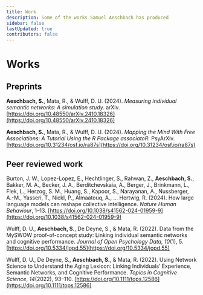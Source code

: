 ```yaml
---
title: Work
description: Some of the works Samuel Aeschbach has produced
sidebar: false
lastUpdated: true
contributors: false
---
```


# Works

## Preprints

**Aeschbach, S.**, Mata, R., & Wulff, D. U. (2024). _Measuring individual semantic networks: A simulation study._ arXiv. [https://doi.org/10.48550/arXiv.2410.18326](https://doi.org/10.48550/arXiv.2410.18326)

**Aeschbach, S.**, Mata, R., & Wulff, D. U. (2024). _Mapping the Mind With Free Associations: A Tutorial Using the R Package associatoR._ PsyArXiv. [https://doi.org/10.31234/osf.io/ra87s](https://doi.org/10.31234/osf.io/ra87s)

## Peer reviewed work

Burton, J. W., Lopez-Lopez, E., Hechtlinger, S., Rahwan, Z., **Aeschbach, S.**, Bakker, M. A., Becker, J. A., Berditchevskaia, A., Berger, J., Brinkmann, L., Flek, L., Herzog, S. M., Huang, S., Kapoor, S., Narayanan, A., Nussberger, A.-M., Yasseri, T., Nickl, P., Almaatouq, A., … Hertwig, R. (2024). How large language models can reshape collective intelligence. _Nature Human Behaviour_, 1–13. [https://doi.org/10.1038/s41562-024-01959-9](https://doi.org/10.1038/s41562-024-01959-9)

Wulff, D. U., **Aeschbach, S.**, De Deyne, S., & Mata, R. (2022). Data from the MySWOW proof-of-concept study: Linking individual semantic networks and cognitive performance. _Journal of Open Psychology Data, 10_(1), 5. [https://doi.org/10.5334/jopd.55](https://doi.org/10.5334/jopd.55)

Wulff, D. U., De Deyne, S., **Aeschbach, S.**, & Mata, R. (2022). Using Network Science to Understand the Aging Lexicon: Linking Individuals’ Experience, Semantic Networks, and Cognitive Performance. _Topics in Cognitive Science_, _14_(2022), 93–110. [https://doi.org/10.1111/tops.12586](https://doi.org/10.1111/tops.12586)
